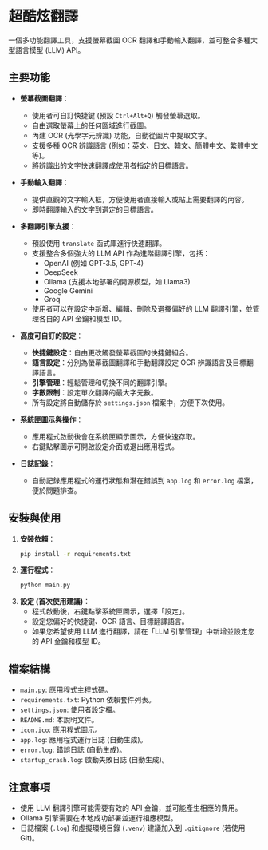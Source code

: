 # 超酷炫翻譯

一個多功能翻譯工具，支援螢幕截圖 OCR 翻譯和手動輸入翻譯，並可整合多種大型語言模型 (LLM) API。

## 主要功能

- **螢幕截圖翻譯**：
  - 使用者可自訂快捷鍵 (預設 `Ctrl+Alt+Q`) 觸發螢幕選取。
  - 自由選取螢幕上的任何區域進行截圖。
  - 內建 OCR (光學字元辨識) 功能，自動從圖片中提取文字。
  - 支援多種 OCR 辨識語言 (例如：英文、日文、韓文、簡體中文、繁體中文等)。
  - 將辨識出的文字快速翻譯成使用者指定的目標語言。

- **手動輸入翻譯**：
  - 提供直觀的文字輸入框，方便使用者直接輸入或貼上需要翻譯的內容。
  - 即時翻譯輸入的文字到選定的目標語言。

- **多翻譯引擎支援**：
  - 預設使用 `translate` 函式庫進行快速翻譯。
  - 支援整合多個強大的 LLM API 作為進階翻譯引擎，包括：
    - OpenAI (例如 GPT-3.5, GPT-4)
    - DeepSeek
    - Ollama (支援本地部署的開源模型，如 Llama3)
    - Google Gemini
    - Groq
  - 使用者可以在設定中新增、編輯、刪除及選擇偏好的 LLM 翻譯引擎，並管理各自的 API 金鑰和模型 ID。

- **高度可自訂的設定**：
  - **快捷鍵設定**：自由更改觸發螢幕截圖的快捷鍵組合。
  - **語言設定**：分別為螢幕截圖翻譯和手動翻譯設定 OCR 辨識語言及目標翻譯語言。
  - **引擎管理**：輕鬆管理和切換不同的翻譯引擎。
  - **字數限制**：設定單次翻譯的最大字元數。
  - 所有設定將自動儲存於 `settings.json` 檔案中，方便下次使用。

- **系統匣圖示與操作**：
  - 應用程式啟動後會在系統匣顯示圖示，方便快速存取。
  - 右鍵點擊圖示可開啟設定介面或退出應用程式。

- **日誌記錄**：
  - 自動記錄應用程式的運行狀態和潛在錯誤到 `app.log` 和 `error.log` 檔案，便於問題排查。

## 安裝與使用

1.  **安裝依賴**：
    ```bash
    pip install -r requirements.txt
    ```
2.  **運行程式**：
    ```bash
    python main.py
    ```
3.  **設定 (首次使用建議)**：
    - 程式啟動後，右鍵點擊系統匣圖示，選擇「設定」。
    - 設定您偏好的快捷鍵、OCR 語言、目標翻譯語言。
    - 如果您希望使用 LLM 進行翻譯，請在「LLM 引擎管理」中新增並設定您的 API 金鑰和模型 ID。

## 檔案結構

- `main.py`: 應用程式主程式碼。
- `requirements.txt`: Python 依賴套件列表。
- `settings.json`: 使用者設定檔。
- `README.md`: 本說明文件。
- `icon.ico`: 應用程式圖示。
- `app.log`: 應用程式運行日誌 (自動生成)。
- `error.log`: 錯誤日誌 (自動生成)。
- `startup_crash.log`: 啟動失敗日誌 (自動生成)。

## 注意事項

- 使用 LLM 翻譯引擎可能需要有效的 API 金鑰，並可能產生相應的費用。
- Ollama 引擎需要在本地成功部署並運行相應模型。
- 日誌檔案 (`.log`) 和虛擬環境目錄 (`.venv`) 建議加入到 `.gitignore` (若使用 Git)。
